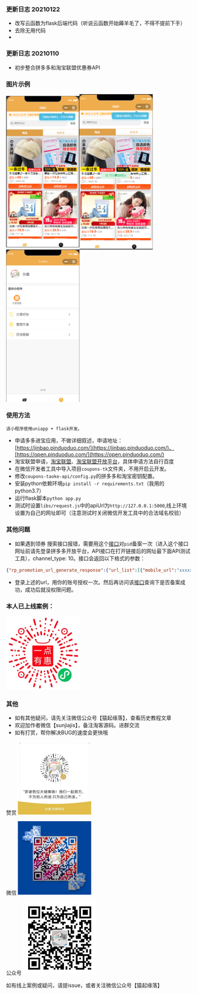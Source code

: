 ### 更新日志 20210122
- 改写云函数为flask后端代码（听说云函数开始薅羊毛了，不得不提前下手）
- 去除无用代码
- 
### 更新日志 20210110
- 初步整合拼多多和淘宝联盟优惠券API

### 图片示例

<img src="./data/首页.png" width = "200" alt="首页" align=center /><img src="./data/淘宝口令复制.png" width = "200" alt="淘宝口令复制" align=center /><img src="./data/个人中心.png" width = "200" alt="个人中心" align=center />


### 使用方法

`该小程序使用uniapp + flask开发。`


* 申请多多进宝应用，不做详细叙述，申请地址：[https://jinbao.pinduoduo.com/](https://jinbao.pinduoduo.com/)、[https://open.pinduoduo.com/](https://open.pinduoduo.com/)
* 淘宝联盟申请，[淘宝联盟](https://pub.alimama.com/)、[淘宝联盟开放平台](https://aff-open.taobao.com/developer/index.htm#/index)，具体申请方法自行百度
* 在微信开发者工具中导入项目`coupons-tk`文件夹，不用开启云开发。
* 修改`coupons-taoke-api/config.py`的拼多多和淘宝密钥配置。
* 安装python依赖环境`pip install -r requirements.txt`（我用的python3.7）
* 运行flask脚本`python app.py`
* 测试时设置`libs/request.js`中的apiUrl为`http://127.0.0.1:5000`,线上环境设置为自己的网址即可（注意测试时关闭微信开发工具中的合法域名校验）


### 其他问题

- 如果遇到领券 搜索接口报错，需要用这个[接口](https://jinbao.pinduoduo.com/third-party/api-detail?apiName=pdd.ddk.rp.prom.url.generate)对`pid`备案一次（进入这个接口网址前请先登录拼多多开放平台，API接口在打开链接后的网址最下面API测试工具），channel_type: 10。接口会返回以下格式的参数：

```json
{"rp_promotion_url_generate_response":{"url_list":[{"mobile_url":"xxxxx","url":"这里的URL"}],"request_id":"xxx"}}
```
- 登录上述的url，用你的账号授权一次。然后再访问该[接口](https://jinbao.pinduoduo.com/third-party/api-detail?apiName=pdd.ddk.member.authority.query)查询下是否备案成功，成功后就没权限问题。

### 本人已上线案例：

<img src="./data/gh_dde6ff1903d4_258.jpg" width="200"/>

### 其他
- 如有其他疑问，请先关注微信公众号【猿起缘落】，查看历史教程文章
- 欢迎加作者微信【sunjiajis】，备注淘客源码。进群交流
- 如有打赏，帮你解决BUG的速度会更快哦

赞赏
<img src="./data/打赏.jpg" width="200"/>

微信
<img src="./data/微信.jpg" width="200"/>

公众号
<img src="./data/gzh.jpg" width="200"/>

如有线上案例或疑问，请提issue，或者关注微信公众号【猿起缘落】
